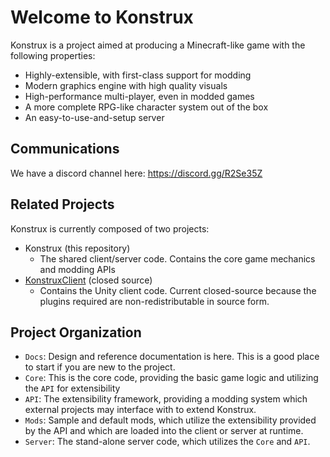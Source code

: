 # Welcome to Konstrux
Konstrux is a project aimed at producing a Minecraft-like game with the following properties:
* Highly-extensible, with first-class support for modding
* Modern graphics engine with high quality visuals
* High-performance multi-player, even in modded games
* A more complete RPG-like character system out of the box
* An easy-to-use-and-setup server

## Communications
We have a discord channel here: https://discord.gg/R2Se35Z

## Related Projects
Konstrux is currently composed of two projects:
* Konstrux (this repository)
  * The shared client/server code. Contains the core game mechanics and modding APIs
* [KonstruxClient](https://github.com/ChronosWS/KonstruxClient) (closed source)
  * Contains the Unity client code. Current closed-source because the plugins required are non-redistributable in source form.

## Project Organization
* `Docs`: Design and reference documentation is here. This is a good place to start if you are new to the project.
* `Core`: This is the core code, providing the basic game logic and utilizing the `API` for extensibility
* `API`: The extensibility framework, providing a modding system which external projects may interface with to extend Konstrux.
* `Mods`: Sample and default mods, which utilize the extensibility provided by the API and which are loaded into the client or server at runtime.
* `Server`: The stand-alone server code, which utilizes the `Core` and `API`.

